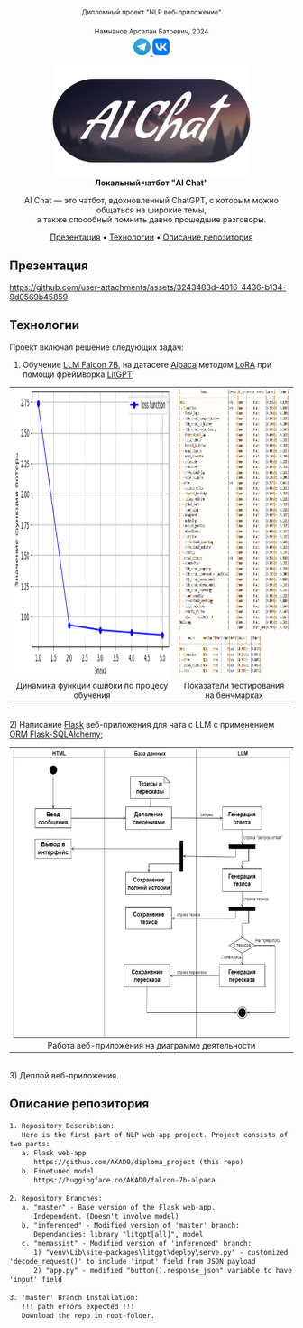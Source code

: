 <div align="center">
<sup>Дипломный проект "NLP веб-приложение"</sup>
  
<sup>Намнанов Арсалан Батоевич, 2024</sup> <br />
<a href="https://t.me/Nars01">
  <img height="30" src="gitpage_mats/tg.png"/>
</a>
<a href="https://vk.com/nars01_vk">
  <img height="30" src="gitpage_mats/vk.png"/>
</a>


<div><img src="gitpage_mats/logo_3.png" width="350" alt="logo" /></div>
<div><b>Локальный чатбот "AI Chat"</b></div>

AI Chat — это чатбот, вдохновленный ChatGPT, с которым можно общаться на широкие темы,<br /> а также способный помнить давно прошедшие разговоры.

[Презентация](#презентация) •
[Технологии](#технологии) •
[Описание репозитория](#описание-репозитория)
</div>

## Презентация
https://github.com/user-attachments/assets/3243483d-4016-4436-b134-9d0569b45859

## Технологии
Проект включал решение следующих задач:
1) Обучение <a href="https://huggingface.co/tiiuae/falcon-7b"><u>LLM Falcon 7B</u></a>, на датасете <a href="https://huggingface.co/datasets/tatsu-lab/alpaca"><u>Alpaca</u></a> методом <a href="https://arxiv.org/abs/2106.09685"><u>LoRA</u></a> при помощи фреймворка <a href="https://github.com/Lightning-AI/litgpt"><u>LitGPT</u></a>; <br />

<table align="center">
  <tr>
    <td><img src="gitpage_mats/graph.png" height="512" align="center"></td>
    <td><img src="gitpage_mats/bench.png" height="512" align="center"></td>
  </tr>
  <tr>
    <td align="center">Динамика функции ошибки по процесу обучения</td>
    <td align="center">Показатели тестирования на бенчмарках</td>
  </tr>
</table>

<br />
2) Написание <a href="https://flask.palletsprojects.com/en/stable/"><u>Flask</u></a> веб-приложения для чата с LLM с применением <a href="https://flask-sqlalchemy.readthedocs.io/"><u>ORM Flask-SQLAlchemy</u></a>; <br />
<table align="center">
  <tr>
    <td><img src="gitpage_mats/diagram_2.png" height="512" align="center"></td>
  </tr>
  <tr>
    <td align="center">Работа веб-приложения на диаграмме деятельности</td>
  </tr>
</table>

<br />
3) Деплой веб-приложения.

## Описание репозитория
```
1. Repository Describtion:
   Here is the first part of NLP web-app project. Project consists of two parts:
   a. Flask web-app
      https://github.com/AKAD0/diploma_project (this repo)
   b. Finetuned model
      https://huggingface.co/AKAD0/falcon-7b-alpaca
   
2. Repository Branches:
   a. "master" - Base version of the Flask web-app.
      Independent. (Doesn't involve model)
   b. "inferenced" - Modified version of 'master' branch:
      Dependancies: library "litgpt[all]", model
   c. "memassist" - Modified version of 'inferenced' branch:
      1) "venv\Lib\site-packages\litgpt\deploy\serve.py" - customized 'decode_request()' to include 'input' field from JSON payload
      2) "app.py" - modified "button().response_json" variable to have 'input' field
   
3. 'master' Branch Installation:
   !!! path errors expected !!!
   Download the repo in root-folder.

